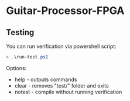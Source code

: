 # Guitar-Processor-FPGA
## Testing
You can run verification via powershell script:
```ps1
> .\run-test.ps1 
```

Options:
- help - outputs commands
- clear - removes "test/" folder and exits
- notest - compile without running verification 

